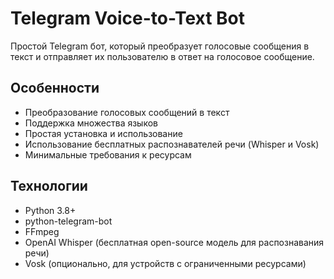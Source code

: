 # Telegram Voice-to-Text Bot

Простой Telegram бот, который преобразует голосовые сообщения в текст и отправляет их пользователю в ответ на голосовое сообщение.

## Особенности

- Преобразование голосовых сообщений в текст
- Поддержка множества языков
- Простая установка и использование
- Использование бесплатных распознавателей речи (Whisper и Vosk)
- Минимальные требования к ресурсам

## Технологии

- Python 3.8+
- python-telegram-bot
- FFmpeg
- OpenAI Whisper (бесплатная open-source модель для распознавания речи)
- Vosk (опционально, для устройств с ограниченными ресурсами)
